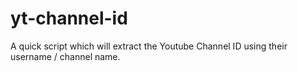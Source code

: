 # yt-channel-id
A quick script which will extract the Youtube Channel ID using their username / channel name.
